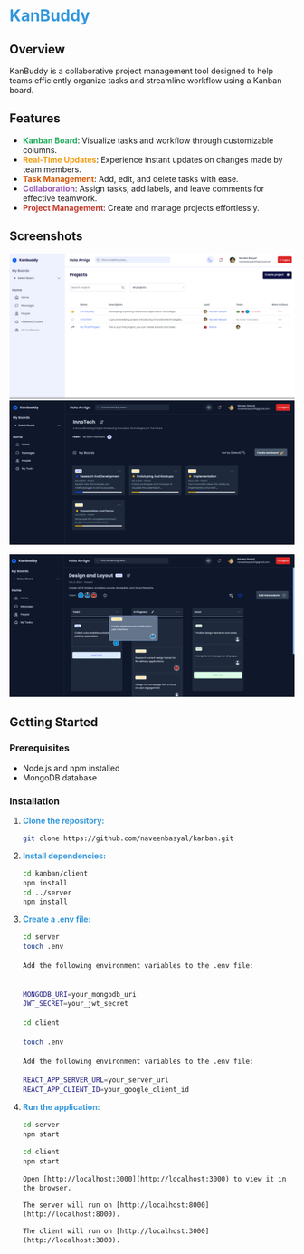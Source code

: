 # <span style="color: #3498db;">KanBuddy</span>

## Overview

KanBuddy is a collaborative project management tool designed to help teams efficiently organize tasks and streamline workflow using a Kanban board.

## Features

- **<span style="color: #27ae60;">Kanban Board</span>**: Visualize tasks and workflow through customizable columns.
- **<span style="color: #f39c12;">Real-Time Updates</span>**: Experience instant updates on changes made by team members.
- **<span style="color: #d35400;">Task Management</span>**: Add, edit, and delete tasks with ease.
- **<span style="color: #9b59b6;">Collaboration</span>**: Assign tasks, add labels, and leave comments for effective teamwork.
- **<span style="color: #c0392b;">Project Management</span>**: Create and manage projects effortlessly.

## Screenshots

![Screenshot](index.png)
![Screenshot](3.png)

![Screenshot](4.png)

## Getting Started

### Prerequisites

- Node.js and npm installed
- MongoDB database

### Installation

1. **<span style="color: #3498db;">Clone the repository:</span>**

   ```bash
   git clone https://github.com/naveenbasyal/kanban.git

   ```

2. **<span style="color: #3498db;">Install dependencies:</span>**

   ```bash
   cd kanban/client
   npm install
   cd ../server
   npm install

   ```

3. **<span style="color: #3498db;">Create a .env file:</span>**

   ```bash
   cd server
   touch .env

   Add the following environment variables to the .env file:


   MONGODB_URI=your_mongodb_uri
   JWT_SECRET=your_jwt_secret

   cd client

   touch .env

   Add the following environment variables to the .env file:

   REACT_APP_SERVER_URL=your_server_url
   REACT_APP_CLIENT_ID=your_google_client_id


   ```

4. **<span style="color: #3498db;">Run the application:</span>**

   ```bash
   cd server
   npm start
   ```

   ```bash
   cd client
   npm start
   ```

   ```
   Open [http://localhost:3000](http://localhost:3000) to view it in the browser.
   ```

   ```
   The server will run on [http://localhost:8000](http://localhost:8000).
   ```

   ```
   The client will run on [http://localhost:3000](http://localhost:3000).
   ```
